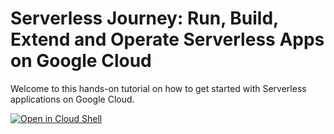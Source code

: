 # Serverless Journey: Run, Build, Extend and Operate Serverless Apps on Google Cloud

Welcome to this hands-on tutorial on how to get started with Serverless applications on Google Cloud.

[![Open in Cloud Shell](https://gstatic.com/cloudssh/images/open-btn.svg)](https://shell.cloud.google.com/cloudshell/editor?cloudshell_git_repo=https://github.com/nucleusengineering/serverless.git&cloudshell_tutorial=journey/00-run.neos.md&show=ide)


